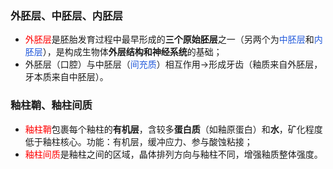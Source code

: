 ### 外胚层、中胚层、内胚层
* <font color="#ff0000">外胚层</font>是胚胎发育过程中最早形成的**三个原始胚层**之一（另两个为<font color="#245bdb">中胚层</font>和<font color="#245bdb">内胚层</font>），是构成生物体**外层结构和神经系统**的基础；
* 外胚层（口腔）与中胚层（<font color="#245bdb">间充质</font>）相互作用→形成牙齿（釉质来自外胚层，牙本质来自中胚层）。

### 釉柱鞘、釉柱间质
* <font color="#ff0000">釉柱鞘</font>包裹每个釉柱的**有机层**，含较多**蛋白质**（如釉原蛋白）和**水**，矿化程度低于釉柱核心。功能：有机层，缓冲应力、参与酸蚀粘接；
* <font color="#ff0000">釉柱间质</font>是釉柱之间的区域，晶体排列方向与釉柱不同，增强釉质整体强度。
